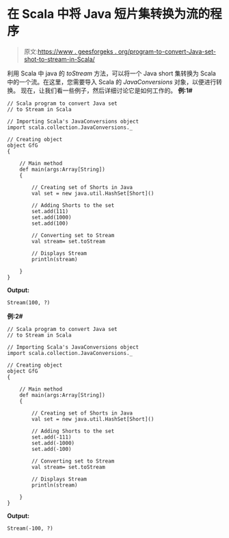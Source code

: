 # 在 Scala 中将 Java 短片集转换为流的程序

> 原文:[https://www . geesforgeks . org/program-to-convert-Java-set-shot-to-stream-in-Scala/](https://www.geeksforgeeks.org/program-to-convert-java-set-of-shorts-to-stream-in-scala/)

利用 Scala 中 java 的 *toStream* 方法，可以将一个 Java short 集转换为 Scala 中的一个流。在这里，您需要导入 Scala 的 *JavaConversions* 对象，以便进行转换。
现在，让我们看一些例子，然后详细讨论它是如何工作的。
**例:1#**

```
// Scala program to convert Java set 
// to Stream in Scala

// Importing Scala's JavaConversions object
import scala.collection.JavaConversions._

// Creating object
object GfG
{ 

    // Main method
    def main(args:Array[String])
    {

        // Creating set of Shorts in Java
        val set = new java.util.HashSet[Short]()

        // Adding Shorts to the set
        set.add(111)
        set.add(1000)
        set.add(100)

        // Converting set to Stream 
        val stream= set.toStream

        // Displays Stream 
        println(stream)

    }
}
```

**Output:**

```
Stream(100, ?)

```

**例:2#**

```
// Scala program to convert Java set 
// to Stream in Scala

// Importing Scala's JavaConversions object
import scala.collection.JavaConversions._

// Creating object
object GfG
{ 

    // Main method
    def main(args:Array[String])
    {

        // Creating set of Shorts in Java
        val set = new java.util.HashSet[Short]()

        // Adding Shorts to the set
        set.add(-111)
        set.add(-1000)
        set.add(-100)

        // Converting set to Stream 
        val stream= set.toStream

        // Displays Stream 
        println(stream)

    }
}
```

**Output:**

```
Stream(-100, ?)

```